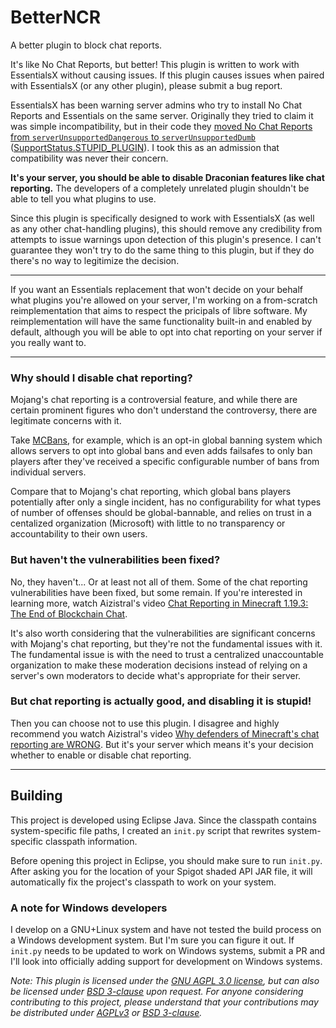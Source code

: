 # BetterNCR
A better plugin to block chat reports.

It's like No Chat Reports, but better! This plugin is written to work with EssentialsX without causing issues. If this plugin causes issues when paired with EssentialsX (or any other plugin), please submit a bug report.

EssentialsX has been warning server admins who try to install No Chat Reports and Essentials on the same server. Originally they tried to claim it was simple incompatibility, but in their code they [moved No Chat Reports from `serverUnsupportedDangerous` to `serverUnsupportedDumb`](https://github.com/EssentialsX/Essentials/blob/0936fe80bd7426b0e002485163d026d5134d0c65/Essentials/src/main/java/com/earth2me/essentials/commands/Commandessentials.java#L796) ([SupportStatus.STUPID_PLUGIN](https://github.com/EssentialsX/Essentials/blob/bf14b88600601019fb51dd6e6a1524e411e9b339/Essentials/src/main/java/com/earth2me/essentials/utils/VersionUtil.java#L66)). I took this as an admission that compatibility was never their concern.

**It's your server, you should be able to disable Draconian features like chat reporting.** The developers of a completely unrelated plugin shouldn't be able to tell you what plugins to use.

Since this plugin is specifically designed to work with EssentialsX (as well as any other chat-handling plugins), this should remove any credibility from attempts to issue warnings upon detection of this plugin's presence. I can't guarantee they won't try to do the same thing to this plugin, but if they do there's no way to legitimize the decision.

---

If you want an Essentials replacement that won't decide on your behalf what plugins you're allowed on your server, I'm working on a from-scratch reimplementation that aims to respect the pricipals of libre software. My reimplementation will have the same functionality built-in and enabled by default, although you will be able to opt into chat reporting on your server if you really want to.

---

### Why should I disable chat reporting?

Mojang's chat reporting is a controversial feature, and while there are certain prominent figures who don't understand the controversy, there are legitimate concerns with it.

Take [MCBans](https://www.mcbans.com/#), for example, which is an opt-in global banning system which allows servers to opt into global bans and even adds failsafes to only ban players after they've received a specific configurable number of bans from individual servers.

Compare that to Mojang's chat reporting, which global bans players potentially after only a single incident, has no configurability for what types of number of offenses should be global-bannable, and relies on trust in a centalized organization (Microsoft) with little to no transparency or accountability to their own users.

### But haven't the vulnerabilities been fixed?

No, they haven't... Or at least not all of them. Some of the chat reporting vulnerabilities have been fixed, but some remain. If you're interested in learning more, watch Aizistral's video [Chat Reporting in Minecraft 1.19.3: The End of Blockchain Chat](https://www.youtube.com/watch?v=48H5nMQ_8Yg).

It's also worth considering that the vulnerabilities are significant concerns with Mojang's chat reporting, but they're not the fundamental issues with it. The fundamental issue is with the need to trust a centralized unaccountable organization to make these moderation decisions instead of relying on a server's own moderators to decide what's appropriate for their server.

### But chat reporting is actually good, and disabling it is stupid!

Then you can choose not to use this plugin. I disagree and highly recommend you watch Aizistral's video [Why defenders of Minecraft's chat reporting are WRONG](https://www.youtube.com/watch?v=bF_37BrWBSM). But it's your server which means it's your decision whether to enable or disable chat reporting.

---

## Building

This project is developed using Eclipse Java. Since the classpath contains system-specific file paths, I created an `init.py` script that rewrites system-specific classpath information.

Before opening this project in Eclipse, you should make sure to run `init.py`. After asking you for the location of your Spigot shaded API JAR file, it will automatically fix the project's classpath to work on your system.

### A note for Windows developers

I develop on a GNU+Linux system and have not tested the build process on a Windows development system. But I'm sure you can figure it out. If `init.py` needs to be updated to work on Windows systems, submit a PR and I'll look into officially adding support for development on Windows systems.

*Note: This plugin is licensed under the [GNU AGPL 3.0 license](https://www.gnu.org/licenses/agpl-3.0.en.html), but can also be licensed under [BSD 3-clause](https://opensource.org/license/BSD-3-clause/) upon request. For anyone considering contributing to this project, please understand that your contributions may be distributed under [AGPLv3](https://www.gnu.org/licenses/agpl-3.0.en.html) or [BSD 3-clause](https://opensource.org/license/BSD-3-clause/).*
